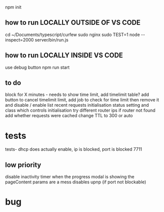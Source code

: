 npm init
## how to run LOCALLY OUTSIDE OF VS CODE
cd ~/Documents/typescript/curfew
sudo nginx
sudo TEST=1 node --inspect=2000 server/bin/run.js

## how to run LOCALLY INSIDE VS CODE
use debug button
npm run start


## to do
block for X minutes - needs to show time limit, add timelimit table? add button to cancel timelimit limit,  add job to check for time limit then remove it and disable / enable
list recent requests
initialisation status setting and class which controls initialisation
try different router ips if router not found 
add whether requests were cached
change TTL to 300 or auto

# tests
tests-  dhcp does actually enable, ip is blocked, port is blocked
7711

## low priority
disable inactivity timer when the progress modal is showing
the pageContent params are a mess
disables upnp (if port not blockable)

# bug
